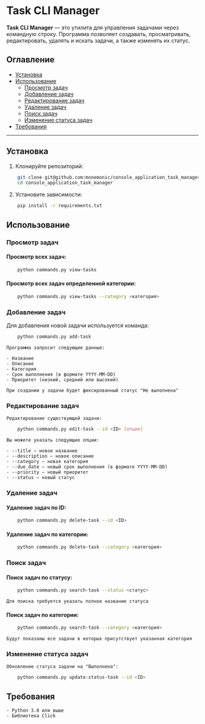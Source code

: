 # Task CLI Manager

**Task CLI Manager** — это утилита для управления задачами через командную строку. Программа позволяет создавать, просматривать, редактировать, удалять и искать задачи, а также изменять их статус.

## Оглавление

- [Установка](#установка)
- [Использование](#использование)
  - [Просмотр задач](#просмотр-задач)
  - [Добавление задач](#добавление-задач)
  - [Редактирование задач](#редактирование-задач)
  - [Удаление задач](#удаление-задач)
  - [Поиск задач](#поиск-задач)
  - [Изменение статуса задач](#изменение-статуса-задач)
- [Требования](#требования)

---

## Установка

1. Клонируйте репозиторий:

```bash
    git clone git@github.com:monemonic/console_application_task_manager.git
    cd console_application_task_manager
```

2. Установите зависимости:

```bash
    pip install -r requirements.txt
```

## Использование

### Просмотр задач
#### Просмотр всех задач:
```bash
    python commands.py view-tasks

```

#### Просмотр всех задач определенной категории:
```bash
    python commands.py view-tasks --category <категория>
```

### Добавление задач

Для добавления новой задачи используется команда:

```bash
    python commands.py add-task
```

    Программа запросит следующие данные:

    - Название
    - Описание
    - Категория
    - Срок выполнения (в формате YYYY-MM-DD)
    - Приоритет (низкий, средний или высокий)

    При создании у задачи будет фиксированный статус "Не выполнена"

### Редактирование задач

    Редактирование существующей задачи:

```bash
    python commands.py edit-task --id <ID> [опции]
```

    Вы можете указать следующие опции:

    - --title — новое название
    - --description — новое описание
    - --category — новая категория
    - --due_date — новый срок выполнения (в формате YYYY-MM-DD)
    - --priority — новый приоритет
    - --status — новый статус

### Удаление задач

#### Удаление задач по ID:

```bash
    python commands.py delete-task --id <ID>
```

#### Удаление задач по категории:

```bash
    python commands.py delete-task --category <категория>
```

### Поиск задач

#### Поиск задач по статусу:

```bash
    python commands.py search-task --status <статус>
```

    Для поиска требуется указать полное название статуса

#### Поиск задач по категории:

```bash
    python commands.py search-task --category <категория>
```

    Будут показаны все задачи в которых присутствует указанная категория

### Изменение статуса задач

    Обновление статуса задачи на "Выполнена":

```bash
    python commands.py update-status-task --id <ID>
```

## Требования

    - Python 3.8 или выше
    - Библиотека Click
